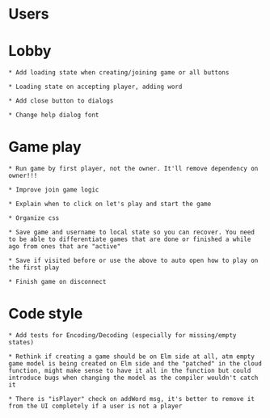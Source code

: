# Users

# Lobby

    * Add loading state when creating/joining game or all buttons

    * Loading state on accepting player, adding word

    * Add close button to dialogs

    * Change help dialog font

# Game play

    * Run game by first player, not the owner. It'll remove dependency on owner!!!

    * Improve join game logic

    * Explain when to click on let's play and start the game

    * Organize css

    * Save game and username to local state so you can recover. You need to be able to differentiate games that are done or finished a while ago from ones that are "active"

    * Save if visited before or use the above to auto open how to play on the first play

    * Finish game on disconnect

# Code style

    * Add tests for Encoding/Decoding (especially for missing/empty states)

    * Rethink if creating a game should be on Elm side at all, atm empty game model is being created on Elm side and the "patched" in the cloud function, might make sense to have it all in the function but could introduce bugs when changing the model as the compiler wouldn't catch it

    * There is "isPlayer" check on addWord msg, it's better to remove it from the UI completely if a user is not a player
